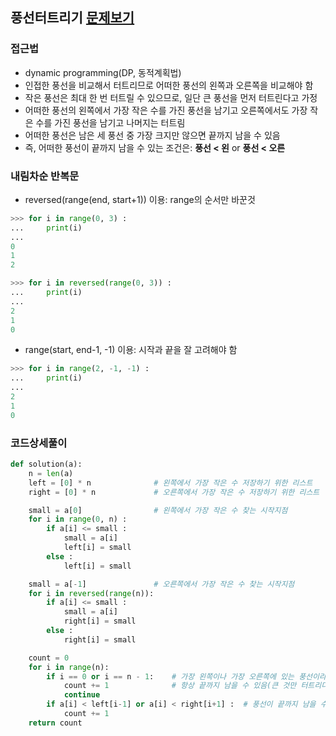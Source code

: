 ## 풍선터트리기 [**문제보기**](https://programmers.co.kr/learn/courses/30/lessons/68646)
### 접근법
- dynamic programming(DP, 동적계획법)
- 인접한 풍선을 비교해서 터트리므로 어떠한 풍선의 왼쪽과 오른쪽을 비교해야 함
- 작은 풍선은 최대 한 번 터트릴 수 있으므로, 일단 큰 풍선을 먼저 터트린다고 가정
- 어떠한 풍선의 왼쪽에서 가장 작은 수를 가진 풍선을 남기고 오른쪽에서도 가장 작은 수를 가진 풍선을 남기고 나머지는 터트림
- 어떠한 풍선은 남은 세 풍선 중 가장 크지만 않으면 끝까지 남을 수 있음
- 즉, 어떠한 풍선이 끝까지 남을 수 있는 조건은: **풍선 < 왼** or **풍선 < 오른**
### 내림차순 반복문
- reversed(range(end, start+1)) 이용: range의 순서만 바꾼것
```python
>>> for i in range(0, 3) :
...     print(i)
...
0
1
2
```
```python
>>> for i in reversed(range(0, 3)) :
...     print(i)
...
2
1
0
```
- range(start, end-1, -1) 이용: 시작과 끝을 잘 고려해야 함
```python
>>> for i in range(2, -1, -1) :
...     print(i)
...
2
1
0
```
### 코드상세풀이
```python
def solution(a):
    n = len(a)
    left = [0] * n              # 왼쪽에서 가장 작은 수 저장하기 위한 리스트
    right = [0] * n             # 오른쪽에서 가장 작은 수 저장하기 위한 리스트

    small = a[0]                # 왼쪽에서 가장 작은 수 찾는 시작지점
    for i in range(0, n) :
        if a[i] <= small :
            small = a[i]
            left[i] = small
        else :
            left[i] = small

    small = a[-1]               # 오른쪽에서 가장 작은 수 찾는 시작지점
    for i in reversed(range(n)):
        if a[i] <= small :
            small = a[i]
            right[i] = small
        else :
            right[i] = small

    count = 0
    for i in range(n):
        if i == 0 or i == n - 1:    # 가장 왼쪽이나 가장 오른쪽에 있는 풍선이라면
            count += 1              # 항상 끝까지 남을 수 있음(큰 것만 터트리다가 마지막에 작든 크든 그 풍선만 남기기)
            continue
        if a[i] < left[i-1] or a[i] < right[i+1] :  # 풍선이 끝까지 남을 수 있는 조건
            count += 1
    return count
```
